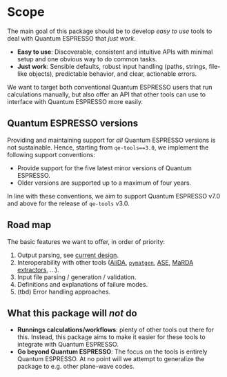 # Scope

The main goal of this package should be to develop *easy to use* tools to deal with Quantum ESPRESSO that *just work*.

* **Easy to use**: Discoverable, consistent and intuitive APIs with minimal setup and one obvious way to do common tasks.
* **Just work**: Sensible defaults, robust input handling (paths, strings, file-like objects), predictable behavior, and clear, actionable errors.

We want to target both conventional Quantum ESPRESSO users that run calculations manually, but also offer an API that other tools can use to interface with Quantum ESPRESSO more easily.

## Quantum ESPRESSO versions

Providing and maintaining support for _all_ Quantum ESPRESSO versions is not sustainable.
Hence, starting from `qe-tools==3.0`, we implement the following support conventions:

* Provide support for the five latest minor versions of Quantum ESPRESSO.
* Older versions are supported up to a maximum of four years.

In line with these conventions, we aim to support Quantum ESPRESSO v7.0 and above for the release of `qe-tools` v3.0.

## Road map

The basic features we want to offer, in order of priority:

1. Output parsing, see [current design](outputs.md).
1. Interoperability with other tools ([AiiDA](https://aiida.net/), [`pymatgen`](https://pymatgen.org/), [ASE](https://ase-lib.org/), [MaRDA extractors](https://github.com/marda-alliance/metadata_extractors), ...).
1. Input file parsing / generation / validation.
1. Definitions and explanations of failure modes.
1. (tbd) Error handling approaches.

## What this package will _not_ do

* **Runnings calculations/workflows**: plenty of other tools out there for this.
  Instead, this package aims to make it easier for these tools to integrate with Quantum ESPRESSO.
* **Go beyond Quantum ESPRESSO**: The focus on the tools is entirely Quantum ESPRESSO.
  At no point will we attempt to generalize the package to e.g. other plane-wave codes.
